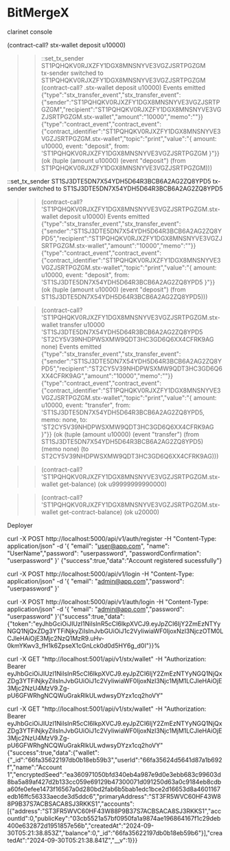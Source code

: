 # BitMergeX

clarinet console

(contract-call? stx-wallet deposit u10000)

<!-- Owner deposit to contract -->
>> ::set_tx_sender ST1PQHQKV0RJXZFY1DGX8MNSNYVE3VGZJSRTPGZGM       
tx-sender switched to ST1PQHQKV0RJXZFY1DGX8MNSNYVE3VGZJSRTPGZGM
>> (contract-call? .stx-wallet deposit u10000)
Events emitted
{"type":"stx_transfer_event","stx_transfer_event":{"sender":"ST1PQHQKV0RJXZFY1DGX8MNSNYVE3VGZJSRTPGZGM","recipient":"ST1PQHQKV0RJXZFY1DGX8MNSNYVE3VGZJSRTPGZGM.stx-wallet","amount":"10000","memo":""}}
{"type":"contract_event","contract_event":{"contract_identifier":"ST1PQHQKV0RJXZFY1DGX8MNSNYVE3VGZJSRTPGZGM.stx-wallet","topic":"print","value":"{ amount: u10000, event: \"deposit\", from: 'ST1PQHQKV0RJXZFY1DGX8MNSNYVE3VGZJSRTPGZGM }"}}
(ok (tuple (amount u10000) (event "deposit") (from ST1PQHQKV0RJXZFY1DGX8MNSNYVE3VGZJSRTPGZGM)))


<!-- User deposit to contract  -->
::set_tx_sender ST1SJ3DTE5DN7X54YDH5D64R3BCB6A2AG2ZQ8YPD5
tx-sender switched to ST1SJ3DTE5DN7X54YDH5D64R3BCB6A2AG2ZQ8YPD5
>> (contract-call? 'ST1PQHQKV0RJXZFY1DGX8MNSNYVE3VGZJSRTPGZGM.stx-wallet deposit u10000)
Events emitted
{"type":"stx_transfer_event","stx_transfer_event":{"sender":"ST1SJ3DTE5DN7X54YDH5D64R3BCB6A2AG2ZQ8YPD5","recipient":"ST1PQHQKV0RJXZFY1DGX8MNSNYVE3VGZJSRTPGZGM.stx-wallet","amount":"10000","memo":""}}
{"type":"contract_event","contract_event":{"contract_identifier":"ST1PQHQKV0RJXZFY1DGX8MNSNYVE3VGZJSRTPGZGM.stx-wallet","topic":"print","value":"{ amount: u10000, event: \"deposit\", from: 'ST1SJ3DTE5DN7X54YDH5D64R3BCB6A2AG2ZQ8YPD5 }"}}
(ok (tuple (amount u10000) (event "deposit") (from ST1SJ3DTE5DN7X54YDH5D64R3BCB6A2AG2ZQ8YPD5)))


<!-- Transfer from a user (B) to user (C)  -->

>> (contract-call? 'ST1PQHQKV0RJXZFY1DGX8MNSNYVE3VGZJSRTPGZGM.stx-wallet transfer u10000 'ST1SJ3DTE5DN7X54YDH5D64R3BCB6A2AG2ZQ8YPD5 'ST2CY5V39NHDPWSXMW9QDT3HC3GD6Q6XX4CFRK9AG none)
Events emitted
{"type":"stx_transfer_event","stx_transfer_event":{"sender":"ST1SJ3DTE5DN7X54YDH5D64R3BCB6A2AG2ZQ8YPD5","recipient":"ST2CY5V39NHDPWSXMW9QDT3HC3GD6Q6XX4CFRK9AG","amount":"10000","memo":""}}
{"type":"contract_event","contract_event":{"contract_identifier":"ST1PQHQKV0RJXZFY1DGX8MNSNYVE3VGZJSRTPGZGM.stx-wallet","topic":"print","value":"{ amount: u10000, event: \"transfer\", from: 'ST1SJ3DTE5DN7X54YDH5D64R3BCB6A2AG2ZQ8YPD5, memo: none, to: 'ST2CY5V39NHDPWSXMW9QDT3HC3GD6Q6XX4CFRK9AG }"}}
(ok (tuple (amount u10000) (event "transfer") (from ST1SJ3DTE5DN7X54YDH5D64R3BCB6A2AG2ZQ8YPD5) (memo none) (to ST2CY5V39NHDPWSXMW9QDT3HC3GD6Q6XX4CFRK9AG)))

<!-- Get balance for owner -->
>> (contract-call? 'ST1PQHQKV0RJXZFY1DGX8MNSNYVE3VGZJSRTPGZGM.stx-wallet get-balance)
(ok u99999999990000)

<!-- Get balance for contract -->
>> (contract-call? 'ST1PQHQKV0RJXZFY1DGX8MNSNYVE3VGZJSRTPGZGM.stx-wallet get-contract-balance)
(ok u20000)

<!-- Get balance for user -->


<!-- ST1PQHQKV0RJXZFY1DGX8MNSNYVE3VGZJSRTPGZGM --> Deployer
<!-- ST1SJ3DTE5DN7X54YDH5D64R3BCB6A2AG2ZQ8YPD5 -->
<!-- ST2CY5V39NHDPWSXMW9QDT3HC3GD6Q6XX4CFRK9AG -->



curl -X POST http://localhost:5000/api/v1/auth/register -H "Content-Type: application/json" -d '{ "email": "user@app.com", "name": "UserName","password": "userpassword", "passwordConfirmation": "userpassword" }'
{"success":true,"data":"Account registered sucessfully"}

curl -X POST http://localhost:5000/api/v1/login -H "Content-Type: application/json" -d '{ "email": "admin@app.com","password": "userpassword" }'

<!--username admin@app.com -->
<!-- password userpassword -->

curl -X POST http://localhost:5000/api/v1/auth/login -H "Content-Type: application/json" -d '{ "email": "admin@app.com","password": "userpassword" }'{"success":true,"data":{"token":"eyJhbGciOiJIUzI1NiIsInR5cCI6IkpXVCJ9.eyJpZCI6IjY2ZmEzNTYyNGQ1NjQxZDg3YTFiNjkyZiIsInJvbGUiOiJ1c2VyIiwiaWF0IjoxNzI3NjczOTM0LCJleHAiOjE3Mjc2NzQ1MzR9.uHv-0kmYKwv3_fH1k6ZpseX1cGnLck0d0d5HY6g_d0I"}}% 


curl -X GET "http://localhost:5001/api/v1/stx/wallet" -H "Authorization: Bearer eyJhbGciOiJIUzI1NiIsInR5cCI6IkpXVCJ9.eyJpZCI6IjY2ZmEzNTYyNGQ1NjQxZDg3YTFiNjkyZiIsInJvbGUiOiJ1c2VyIiwiaWF0IjoxNzI3Njc1MjM1LCJleHAiOjE3Mjc2NzU4MzV9.Zg-pU6GFWRhgNCQWuGrakRlkULwdwsyDYzx1cq2hoVY"

curl -X GET "http://localhost:5001/api/v1/stx/wallet" -H "Authorization: Bearer eyJhbGciOiJIUzI1NiIsInR5cCI6IkpXVCJ9.eyJpZCI6IjY2ZmEzNTYyNGQ1NjQxZDg3YTFiNjkyZiIsInJvbGUiOiJ1c2VyIiwiaWF0IjoxNzI3Njc1MjM1LCJleHAiOjE3Mjc2NzU4MzV9.Zg-pU6GFWRhgNCQWuGrakRlkULwdwsyDYzx1cq2hoVY"
{"success":true,"data":{"wallet":{"_id":"66fa35622197db0b18eb59b3","userId":"66fa35624d5641d87a1b692f","name":"Account 1","encryptedSeed":"ea360971050bfd340eb4a987e9d0e3ebb683c99603d8ba5a89af427d2b133cc059e69129b47300071d091250d63a0c9184eb8cdba60fe0efee1473f16567a0d280bd2fab6b5bab1edc1bce2d16653d8a4601167edb16ffc56333aecde3d5ddc6","primaryAddress":"ST3FR5WVC60HF43W88P9B37S7ACBSACA8SJ3RKKS1","accounts":[{"address":"ST3FR5WVC60HF43W88P9B37S7ACBSACA8SJ3RKKS1","accountId":0,"publicKey":"03cb5521a57bf0950fa1a9874ae196864167f1c29deb400e632872d1951857e56b","createdAt":"2024-09-30T05:21:38.853Z","balance":0,"_id":"66fa35622197db0b18eb59b6"}],"createdAt":"2024-09-30T05:21:38.841Z","__v":1}}}







<!-- https://stacks.js.org/modules/_stacks_wallet_sdk -->
<!-- // The transit public key is provided in an "authentication request"  -->
